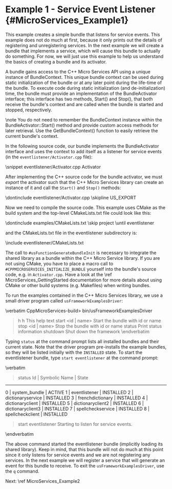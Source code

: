 Example 1 - Service Event Listener    {#MicroServices_Example1}
==================================

This example creates a simple bundle that listens for service events.
This example does not do much at first, because it only prints out the details
of registering and unregistering services. In the next example we will create
a bundle that implements a service, which will cause this bundle to actually
do something. For now, we will just use this example to help us understand the
basics of creating a bundle and its activator.

A bundle gains access to the C++ Micro Services API using a unique instance
of BundleContext. This unique bundle context can be used during static
initialization of the bundle or at any later point during the life-time of the
bundle. To execute code during static initialization (and de-initialization)
time, the bundle must provide an implementation of the BundleActivator interface;
this interface has two methods, Start() and Stop(), that both receive the
bundle's context and are called when the bundle is started and stopped, respectively.

\note You do not need to remember the BundleContext instance within the
BundleActivator::Start() method and provide custom access methods for later
retrieval. Use the GetBundleContext() function to easily retrieve the current
bundle's context.

In the following source code, our bundle implements
the BundleActivator interface and uses the context to add itself as a listener
for service events (in the `eventlistener/Activator.cpp` file):

\snippet eventlistener/Activator.cpp Activator

After implementing the C++ source code for the bundle activator, we must *export*
the activator such that the C++ Micro Services library can create an instance
of it and call the `Start()` and `Stop()` methods:

\dontinclude eventlistener/Activator.cpp
\skipline US_EXPORT

Now we need to compile the source code. This example uses CMake as the build
system and the top-level CMakeLists.txt file could look like this:

\dontinclude examples/CMakeLists.txt
\skip project
\until eventlistener

and the CMakeLists.txt file in the eventlistener subdirectory is:

\include eventlistener/CMakeLists.txt

The call to `#usFunctionGenerateBundleInit` is necessary to integrate the shared
library as a bundle within the C++ Micro Service library. If you are not using
CMake, you have to place a macro call to `#CPPMICROSERVICES_INITIALIZE_BUNDLE` yourself into the
bundle's source code, e.g. in `Activator.cpp`. Have a look at the
\ref MicroServices_GettingStarted documentation for more details about using CMake
or other build systems (e.g. Makefiles) when writing bundles.

To run the examples contained in the C++ Micro Services library, we use a small
driver program called `usFrameworkExamplesDriver`:

\verbatim
CppMicroServices-build> bin/usFrameworkExamplesDriver
> h
h                    This help text
start <id | name>    Start the bundle with id <id> or name <name>
stop <id | name>     Stop the bundle with id <id> or name <name>
status               Print status information
shutdown             Shut down the framework
\endverbatim

Typing `status` at the command prompt lists all installed bundles and their current
state. Note that the driver program pre-installs the example bundles, so they will
be listed initially with the `INSTALLED` state.
To start the eventlistener bundle, type `start eventlistener` at the command prompt:

\verbatim
> status
Id | Symbolic Name        | State
-----------------------------------
0 | system_bundle        | ACTIVE
1 | eventlistener        | INSTALLED
2 | dictionaryservice    | INSTALLED
3 | frenchdictionary     | INSTALLED
4 | dictionaryclient     | INSTALLED
5 | dictionaryclient2    | INSTALLED
6 | dictionaryclient3    | INSTALLED
7 | spellcheckservice    | INSTALLED
8 | spellcheckclient     | INSTALLED
> start eventlistener
Starting to listen for service events.
>
\endverbatim

The above command started the eventlistener bundle (implicitly loading its shared library).
Keep in mind, that this bundle will not do much at this point since it only
listens for service events and we are not registering any services. In the next
example we will register a service that will generate an event for this bundle to
receive. To exit the `usFrameworkExamplesDriver`, use the `q` command.

Next: \ref MicroServices_Example2

